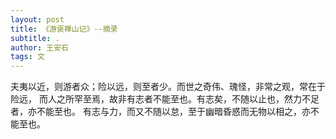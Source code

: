 ```yaml
---
layout: post
title: 《游褒禅山记》--摘录
subtitle: .
author: 王安石
tags: 文
---
```



夫夷以近，则游者众；险以远，则至者少。而世之奇伟、瑰怪，非常之观，常在于险远，
而人之所罕至焉，故非有志者不能至也。有志矣，不随以止也，然力不足者，亦不能至也。
有志与力，而又不随以怠，至于幽暗昏惑而无物以相之，亦不能至也。
